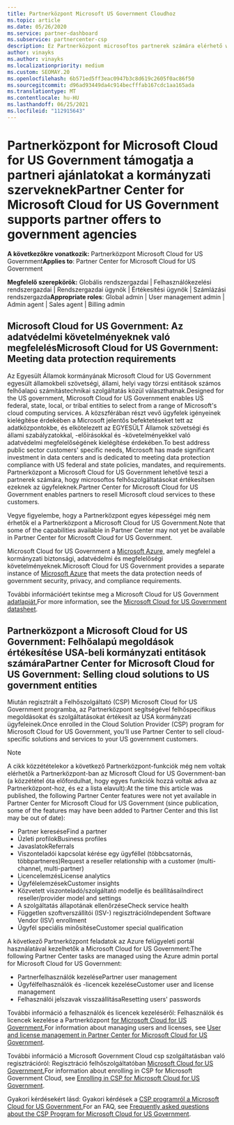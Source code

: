 ```yaml
---
title: Partnerközpont Microsoft US Government Cloudhoz
ms.topic: article
ms.date: 05/26/2020
ms.service: partner-dashboard
ms.subservice: partnercenter-csp
description: Ez Partnerközpont microsoftos partnerek számára elérhető webhely, amely Microsoft-felhőmegoldásokat kínál a kormányzati szervekkel dolgozó ügyfeleknek a Egyesült Államok.
author: vinayks
ms.author: vinayks
ms.localizationpriority: medium
ms.custom: SEOMAY.20
ms.openlocfilehash: 6b571ed5ff3eac0947b3c8d619c2605f0ac86f50
ms.sourcegitcommit: d96ad93449da4c914becfffab167cdc1aa165ada
ms.translationtype: MT
ms.contentlocale: hu-HU
ms.lasthandoff: 06/25/2021
ms.locfileid: "112915643"
---
```

# <a name="partner-center-for-microsoft-cloud-for-us-government-supports-partner-offers-to-government-agencies"></a><span data-ttu-id="73d9d-103">Partnerközpont for Microsoft Cloud for US Government támogatja a partneri ajánlatokat a kormányzati szerveknek</span><span class="sxs-lookup"><span data-stu-id="73d9d-103">Partner Center for Microsoft Cloud for US Government supports partner offers to government agencies</span></span>

<span data-ttu-id="73d9d-104">**A következőkre vonatkozik:** Partnerközpont Microsoft Cloud for US Government</span><span class="sxs-lookup"><span data-stu-id="73d9d-104">**Applies to**: Partner Center for Microsoft Cloud for US Government</span></span>

<span data-ttu-id="73d9d-105">**Megfelelő szerepkörök:** Globális rendszergazdai | Felhasználókezelési rendszergazdai | Rendszergazdai ügynök | Értékesítési ügynök | Számlázási rendszergazda</span><span class="sxs-lookup"><span data-stu-id="73d9d-105">**Appropriate roles**: Global admin | User management admin | Admin agent | Sales agent | Billing admin</span></span>

## <a name="microsoft-cloud-for-us-government-meeting-data-protection-requirements"></a><span data-ttu-id="73d9d-106">Microsoft Cloud for US Government: Az adatvédelmi követelményeknek való megfelelés</span><span class="sxs-lookup"><span data-stu-id="73d9d-106">Microsoft Cloud for US Government: Meeting data protection requirements</span></span>

<span data-ttu-id="73d9d-107">Az Egyesült Államok kormányának Microsoft Cloud for US Government egyesült államokbeli szövetségi, állami, helyi vagy törzsi entitások számos felhőalapú számítástechnikai szolgáltatás közül választhatnak.</span><span class="sxs-lookup"><span data-stu-id="73d9d-107">Designed for the US government, Microsoft Cloud for US Government enables US federal, state, local, or tribal entities to select from a range of Microsoft's cloud computing services.</span></span> <span data-ttu-id="73d9d-108">A közszférában részt vevő ügyfelek igényeinek kielégítése érdekében a Microsoft jelentős befektetéseket tett az adatközpontokbe, és elkötelezett az EGYESÜLT Államok szövetségi és állami szabályzatokkal, -előírásokkal és -követelményekkel való adatvédelmi megfelelőségének kielégítése érdekében.</span><span class="sxs-lookup"><span data-stu-id="73d9d-108">To best address public sector customers' specific needs, Microsoft has made significant investment in data centers and is dedicated to meeting data protection compliance with US federal and state policies, mandates, and requirements.</span></span> <span data-ttu-id="73d9d-109">Partnerközpont a Microsoft Cloud for US Government lehetővé teszi a partnerek számára, hogy microsoftos felhőszolgáltatásokat értékesítsen ezeknek az ügyfeleknek.</span><span class="sxs-lookup"><span data-stu-id="73d9d-109">Partner Center for Microsoft Cloud for US Government enables partners to resell Microsoft cloud services to these customers.</span></span>

<span data-ttu-id="73d9d-110">Vegye figyelembe, hogy a Partnerközpont egyes képességei még nem érhetők el a Partnerközpont a Microsoft Cloud for US Government.</span><span class="sxs-lookup"><span data-stu-id="73d9d-110">Note that some of the capabilities available in Partner Center may not yet be available in Partner Center for Microsoft Cloud for US Government.</span></span>

<span data-ttu-id="73d9d-111">Microsoft Cloud for US Government a [Microsoft Azure,](https://azure.microsoft.com/overview/clouds/government/) amely megfelel a kormányzati biztonsági, adatvédelmi és megfelelőségi követelményeknek.</span><span class="sxs-lookup"><span data-stu-id="73d9d-111">Microsoft Cloud for US Government provides a separate instance of [Microsoft Azure](https://azure.microsoft.com/overview/clouds/government/) that meets the data protection needs of government security, privacy, and compliance requirements.</span></span> 

<span data-ttu-id="73d9d-112">További információért tekintse meg a Microsoft Cloud for US Government [adatlapját.](https://download.microsoft.com/download/C/9/C/C9CA3002-DFC4-4ADA-841F-DF42AEC042FB/Microsoft_Azure_Government_Datasheet_EN_US.PDF)</span><span class="sxs-lookup"><span data-stu-id="73d9d-112">For more information, see the [Microsoft Cloud for US Government datasheet](https://download.microsoft.com/download/C/9/C/C9CA3002-DFC4-4ADA-841F-DF42AEC042FB/Microsoft_Azure_Government_Datasheet_EN_US.PDF).</span></span>

## <a name="partner-center-for-microsoft-cloud-for-us-government-selling-cloud-solutions-to-us-government-entities"></a><span data-ttu-id="73d9d-113">Partnerközpont a Microsoft Cloud for US Government: Felhőalapú megoldások értékesítése USA-beli kormányzati entitások számára</span><span class="sxs-lookup"><span data-stu-id="73d9d-113">Partner Center for Microsoft Cloud for US Government: Selling cloud solutions to US government entities</span></span>

<span data-ttu-id="73d9d-114">Miután regisztrált a Felhőszolgáltató (CSP) Microsoft Cloud for US Government programba, az Partnerközpont segítségével felhőspecifikus megoldásokat és szolgáltatásokat értékesít az USA kormányzati ügyfeleinek.</span><span class="sxs-lookup"><span data-stu-id="73d9d-114">Once enrolled in the Cloud Solution Provider (CSP) program for Microsoft Cloud for US Government, you'll use Partner Center to sell cloud-specific solutions and services to your US government customers.</span></span> 

> [!NOTE]  
> <span data-ttu-id="73d9d-115">A cikk közzétételekor a következő Partnerközpont-funkciók még nem voltak elérhetők a Partnerközpont-ban az Microsoft Cloud for US Government-ban (a közzététel óta előfordulhat, hogy egyes funkciók hozzá voltak adva az Partnerközpont-hoz, és ez a lista elavult):</span><span class="sxs-lookup"><span data-stu-id="73d9d-115">At the time this article was published, the following Partner Center features were not yet available in Partner Center for Microsoft Cloud for US Government (since publication, some of the features may have been added to Partner Center and this list may be out of date):</span></span>

- <span data-ttu-id="73d9d-116">Partner keresése</span><span class="sxs-lookup"><span data-stu-id="73d9d-116">Find a partner</span></span>
- <span data-ttu-id="73d9d-117">Üzleti profilok</span><span class="sxs-lookup"><span data-stu-id="73d9d-117">Business profiles</span></span>
- <span data-ttu-id="73d9d-118">Javaslatok</span><span class="sxs-lookup"><span data-stu-id="73d9d-118">Referrals</span></span>
- <span data-ttu-id="73d9d-119">Viszonteladói kapcsolat kérése egy ügyféllel (többcsatornás, többpartneres)</span><span class="sxs-lookup"><span data-stu-id="73d9d-119">Request a reseller relationship with a customer (multi-channel, multi-partner)</span></span>
- <span data-ttu-id="73d9d-120">Licencelemzés</span><span class="sxs-lookup"><span data-stu-id="73d9d-120">License analytics</span></span>
- <span data-ttu-id="73d9d-121">Ügyfélelemzések</span><span class="sxs-lookup"><span data-stu-id="73d9d-121">Customer insights</span></span>
- <span data-ttu-id="73d9d-122">Közvetett viszonteladó/szolgáltató modellje és beállításai</span><span class="sxs-lookup"><span data-stu-id="73d9d-122">Indirect reseller/provider model and settings</span></span>
- <span data-ttu-id="73d9d-123">A szolgáltatás állapotának ellenőrzése</span><span class="sxs-lookup"><span data-stu-id="73d9d-123">Check service health</span></span>
- <span data-ttu-id="73d9d-124">Független szoftverszállítói (ISV-) regisztráció</span><span class="sxs-lookup"><span data-stu-id="73d9d-124">Independent Software Vendor (ISV) enrollment</span></span>
- <span data-ttu-id="73d9d-125">Ügyfél speciális minősítése</span><span class="sxs-lookup"><span data-stu-id="73d9d-125">Customer special qualification</span></span>

<span data-ttu-id="73d9d-126">A következő Partnerközpont feladatok az Azure felügyeleti portál használatával kezelhetők a Microsoft Cloud for US Government:</span><span class="sxs-lookup"><span data-stu-id="73d9d-126">The following Partner Center tasks are managed using the Azure admin portal for Microsoft Cloud for US Government:</span></span> 

- <span data-ttu-id="73d9d-127">Partnerfelhasználók kezelése</span><span class="sxs-lookup"><span data-stu-id="73d9d-127">Partner user management</span></span>
- <span data-ttu-id="73d9d-128">Ügyfélfelhasználók és -licencek kezelése</span><span class="sxs-lookup"><span data-stu-id="73d9d-128">Customer user and license management</span></span>
- <span data-ttu-id="73d9d-129">Felhasználói jelszavak visszaállítása</span><span class="sxs-lookup"><span data-stu-id="73d9d-129">Resetting users' passwords</span></span>

<span data-ttu-id="73d9d-130">További információ a felhasználók és licencek kezeléséről: Felhasználók és licencek kezelése a Partnerközpont [for Microsoft Cloud for US Government.](user-management-in-partner-center-for-microsoft-us-govt-cloud.md)</span><span class="sxs-lookup"><span data-stu-id="73d9d-130">For information about managing users and licenses, see [User and license management in Partner Center for Microsoft Cloud for US Government](user-management-in-partner-center-for-microsoft-us-govt-cloud.md).</span></span>

<span data-ttu-id="73d9d-131">További információ a Microsoft Government Cloud csp szolgáltatásban való regisztrációról: Regisztráció felhőszolgáltatóban [Microsoft Cloud for US Government.](enroll-in-csp-for-microsoft-us-govt-cloud.md)</span><span class="sxs-lookup"><span data-stu-id="73d9d-131">For information about enrolling in CSP for Microsoft Government Cloud, see [Enrolling in CSP for Microsoft Cloud for US Government](enroll-in-csp-for-microsoft-us-govt-cloud.md).</span></span>

<span data-ttu-id="73d9d-132">Gyakori kérdésekért lásd: Gyakori kérdések a [CSP programról a Microsoft Cloud for US Government.](faq-for-us-govt-cloud.yml)</span><span class="sxs-lookup"><span data-stu-id="73d9d-132">For an FAQ, see [Frequently asked questions about the CSP Program for Microsoft Cloud for US Government](faq-for-us-govt-cloud.yml).</span></span>
